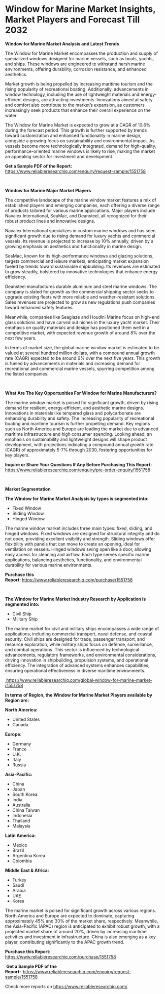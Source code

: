 <p><h1>Window for Marine Market Insights, Market Players and Forecast Till 2032</h1></p><p><strong>Window for Marine Market Analysis and Latest Trends</strong></p>
<p><p>The Window for Marine Market encompasses the production and supply of specialized windows designed for marine vessels, such as boats, yachts, and ships. These windows are engineered to withstand harsh marine environments, offering durability, corrosion resistance, and enhanced aesthetics. </p><p>Market growth is being propelled by increasing maritime tourism and the rising popularity of recreational boating. Additionally, advancements in window technology, including the use of lightweight materials and energy-efficient designs, are attracting investments. Innovations aimed at safety and comfort also contribute to the market’s expansion, as customers increasingly seek products that enhance their overall experience on the water.</p><p>The Window for Marine Market is expected to grow at a CAGR of 10.6% during the forecast period. This growth is further supported by trends toward customization and enhanced functionality in marine design, alongside a growing focus on sustainability and environmental impact. As vessels become more technologically integrated, demand for high-quality, performance-oriented marine windows is likely to rise, making the market an appealing sector for investment and development.</p></p>
<p><strong>Get a Sample PDF of the Report:&nbsp;</strong> <a href="https://www.reliableresearchiq.com/enquiry/request-sample/1551758?utm_campaign=3500&utm_medium=2&utm_source=Github&utm_content=ia&utm_term=11042025&utm_id=window-for-marine">https://www.reliableresearchiq.com/enquiry/request-sample/1551758</a></p>
<p>&nbsp;</p>
<p><strong>Window for Marine Major Market Players</strong></p>
<p><p>The competitive landscape of the marine window market features a mix of established players and emerging companies, each offering a diverse range of products tailored for various marine applications. Major players include Navalex International, SeaMac, and Deansteel, all recognized for their robust product lines and innovative designs.</p><p>Navalex International specializes in custom marine windows and has seen significant growth due to rising demand for luxury yachts and commercial vessels. Its revenue is projected to increase by 10% annually, driven by a growing emphasis on aesthetics and functionality in marine design.</p><p>SeaMac, known for its high-performance windows and glazing solutions, targets commercial and leisure markets, anticipating market expansion fueled by trends toward sustainable shipbuilding. Its revenues are estimated to grow steadily, bolstered by innovative technologies that enhance energy efficiency.</p><p>Deansteel manufactures durable aluminum and steel marine windows. The company is slated for growth as the commercial shipping sector seeks to upgrade existing fleets with more reliable and weather-resistant solutions. Sales revenues are projected to grow as new regulations push companies toward enhanced safety features.</p><p>Meanwhile, companies like Seaglaze and Houdini Marine focus on high-end glass solutions and have carved out niches in the luxury yacht market. Their emphasis on quality materials and design has positioned them well in a competitive market, with expected revenue growth of around 8% over the next few years.</p><p>In terms of market size, the global marine window market is estimated to be valued at several hundred million dollars, with a compound annual growth rate (CAGR) expected to be around 6% over the next five years. This growth is fueled by advancements in materials and increasing demand for recreational and commercial marine vessels, spurring competition among the listed companies.</p></p>
<p>&nbsp;</p>
<p><strong>What Are The Key Opportunities For Window for Marine Manufacturers?</strong></p>
<p><p>The marine window market is poised for significant growth, driven by rising demand for resilient, energy-efficient, and aesthetic marine designs. Innovations in materials like tempered glass and polycarbonate are enhancing durability and safety. The increasing popularity of recreational boating and maritime tourism is further propelling demand. Key regions such as North America and Europe are leading the market due to advanced maritime infrastructure and high consumer spending. Looking ahead, an emphasis on sustainability and lightweight designs will shape product development, with projections indicating a compound annual growth rate (CAGR) of approximately 5-7% through 2030, fostering opportunities for key players.</p></p>
<p><strong>Inquire or Share Your Questions If Any Before Purchasing This Report:</strong> <a href="https://www.reliableresearchiq.com/enquiry/pre-order-enquiry/1551758?utm_campaign=3500&utm_medium=2&utm_source=Github&utm_content=ia&utm_term=11042025&utm_id=window-for-marine">https://www.reliableresearchiq.com/enquiry/pre-order-enquiry/1551758</a></p>
<p>&nbsp;</p>
<p><strong>Market Segmentation</strong></p>
<p><strong>The Window for Marine Market Analysis by types is segmented into:</strong></p>
<p><ul><li>Fixed Window</li><li>Sliding Window</li><li>Hinged Window</li></ul></p>
<p><p>The marine window market includes three main types: fixed, sliding, and hinged windows. Fixed windows are designed for structural integrity and do not open, providing excellent visibility and strength. Sliding windows offer flexibility with panels that can move to create an opening, ideal for ventilation on vessels. Hinged windows swing open like a door, allowing easy access for cleaning and airflow. Each type serves specific marine applications, balancing aesthetics, functionality, and environmental durability for various marine environments.</p></p>
<p><strong>Purchase this Report:&nbsp;</strong><a href="https://www.reliableresearchiq.com/purchase/1551758?utm_campaign=3500&utm_medium=2&utm_source=Github&utm_content=ia&utm_term=11042025&utm_id=window-for-marine">https://www.reliableresearchiq.com/purchase/1551758</a></p>
<p>&nbsp;</p>
<p><strong>The Window for Marine Market Industry Research by Application is segmented into:</strong></p>
<p><ul><li>Civil Ship</li><li>Military Ship</li></ul></p>
<p><p>The marine market for civil and military ships encompasses a wide range of applications, including commercial transport, naval defense, and coastal security. Civil ships are designed for trade, passenger transport, and resource exploration, while military ships focus on defense, surveillance, and combat operations. This sector is influenced by technological advancements, regulatory frameworks, and environmental considerations, driving innovation in shipbuilding, propulsion systems, and operational efficiency. The integration of advanced systems enhances capabilities, ensuring operational effectiveness in diverse maritime environments.</p></p>
<p><a href="https://www.reliableresearchiq.com/global-window-for-marine-market-r1551758?utm_campaign=3500&utm_medium=2&utm_source=Github&utm_content=ia&utm_term=11042025&utm_id=window-for-marine">&nbsp;https://www.reliableresearchiq.com/global-window-for-marine-market-r1551758</a></p>
<p><strong>In terms of Region, the Window for Marine Market Players available by Region are:</strong></p>
<p>
    <p> <strong> North America: </strong>
        <ul>
            <li>United States</li>
            <li>Canada</li>
        </ul>
        </p> 
    <p> <strong> Europe: </strong>
        <ul>
            <li>Germany</li>
            <li>France</li>
            <li>U.K.</li>
            <li>Italy</li>
            <li>Russia</li>
        </ul>
        </p> 
    <p> <strong> Asia-Pacific: </strong>
        <ul>
            <li>China</li>
            <li>Japan</li>
            <li>South Korea</li>
            <li>India</li>
            <li>Australia</li>
            <li>China Taiwan</li>
            <li>Indonesia</li>
            <li>Thailand</li>
            <li>Malaysia</li>
        </ul>
        </p> 
    <p> <strong> Latin America: </strong>
        <ul>
            <li>Mexico</li>
            <li>Brazil</li>
            <li>Argentina Korea</li>
            <li>Colombia</li>
        </ul>
        </p> 
    <p> <strong> Middle East & Africa: </strong>
        <ul>
            <li>Turkey</li>
            <li>Saudi</li>
            <li>Arabia</li>
            <li>UAE</li>
            <li>Korea</li>
        </ul>
    </p>
    </p>
<p><p>The marine market is poised for significant growth across various regions. North America and Europe are expected to dominate, capturing approximately 45% and 30% of the market share, respectively. Meanwhile, the Asia-Pacific (APAC) region is anticipated to exhibit robust growth, with a projected market share of around 20%, driven by increasing maritime activities and investment in infrastructure. China is also emerging as a key player, contributing significantly to the APAC growth trend.</p></p>
<p><strong>Purchase this Report: </strong><a href="https://www.reliableresearchiq.com/purchase/1551758?utm_campaign=3500&utm_medium=2&utm_source=Github&utm_content=ia&utm_term=11042025&utm_id=window-for-marine">https://www.reliableresearchiq.com/purchase/1551758</a></p>
<p>&nbsp;<strong>Get a Sample PDF of the Report:&nbsp;&nbsp;</strong><a href="https://www.reliableresearchiq.com/enquiry/request-sample/1551758?utm_campaign=3500&utm_medium=2&utm_source=Github&utm_content=ia&utm_term=11042025&utm_id=window-for-marine">https://www.reliableresearchiq.com/enquiry/request-sample/1551758</a></p>
<p><strong></strong></p>
<p>Check more reports on <a href="https://www.reliableresearchiq.com/?utm_campaign=3500&utm_medium=2&utm_source=Github&utm_content=ia&utm_term=11042025&utm_id=window-for-marine">https://www.reliableresearchiq.com/</a></p>
